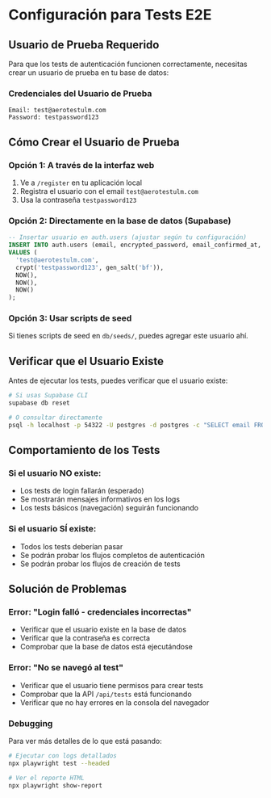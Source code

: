 # Configuración para Tests E2E

## Usuario de Prueba Requerido

Para que los tests de autenticación funcionen correctamente, necesitas crear un usuario de prueba en tu base de datos:

### Credenciales del Usuario de Prueba

```
Email: test@aerotestulm.com
Password: testpassword123
```

## Cómo Crear el Usuario de Prueba

### Opción 1: A través de la interfaz web

1. Ve a `/register` en tu aplicación local
2. Registra el usuario con el email `test@aerotestulm.com`
3. Usa la contraseña `testpassword123`

### Opción 2: Directamente en la base de datos (Supabase)

```sql
-- Insertar usuario en auth.users (ajustar según tu configuración)
INSERT INTO auth.users (email, encrypted_password, email_confirmed_at, created_at, updated_at)
VALUES (
  'test@aerotestulm.com',
  crypt('testpassword123', gen_salt('bf')),
  NOW(),
  NOW(),
  NOW()
);
```

### Opción 3: Usar scripts de seed

Si tienes scripts de seed en `db/seeds/`, puedes agregar este usuario ahí.

## Verificar que el Usuario Existe

Antes de ejecutar los tests, puedes verificar que el usuario existe:

```bash
# Si usas Supabase CLI
supabase db reset

# O consultar directamente
psql -h localhost -p 54322 -U postgres -d postgres -c "SELECT email FROM auth.users WHERE email = 'test@aerotestulm.com';"
```

## Comportamiento de los Tests

### Si el usuario NO existe:

- Los tests de login fallarán (esperado)
- Se mostrarán mensajes informativos en los logs
- Los tests básicos (navegación) seguirán funcionando

### Si el usuario SÍ existe:

- Todos los tests deberían pasar
- Se podrán probar los flujos completos de autenticación
- Se podrán probar los flujos de creación de tests

## Solución de Problemas

### Error: "Login falló - credenciales incorrectas"

- Verificar que el usuario existe en la base de datos
- Verificar que la contraseña es correcta
- Comprobar que la base de datos está ejecutándose

### Error: "No se navegó al test"

- Verificar que el usuario tiene permisos para crear tests
- Comprobar que la API `/api/tests` está funcionando
- Verificar que no hay errores en la consola del navegador

### Debugging

Para ver más detalles de lo que está pasando:

```bash
# Ejecutar con logs detallados
npx playwright test --headed

# Ver el reporte HTML
npx playwright show-report
```
